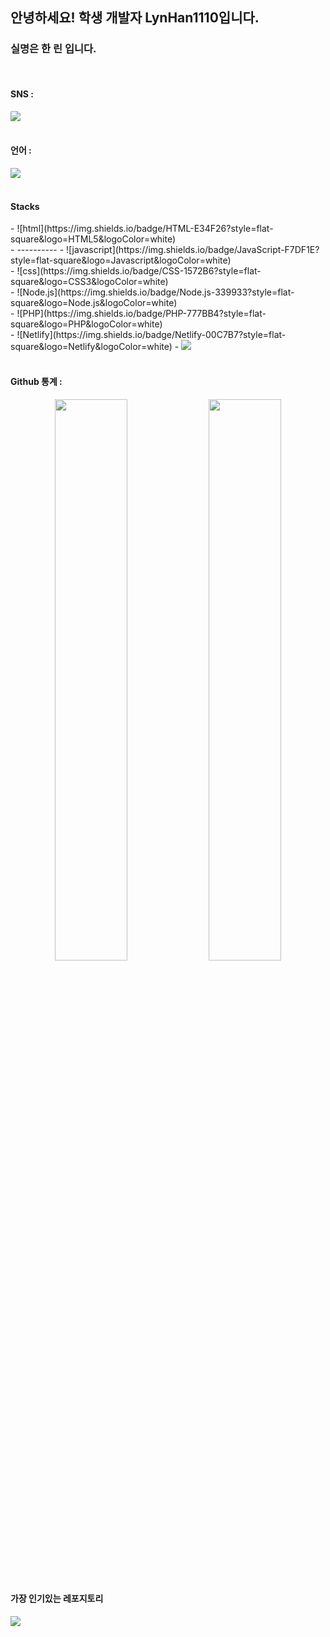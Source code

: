 <h2>안녕하세요! 학생 개발자 LynHan1110입니다.</h2>
<h3>  실명은 한 린 입니다.</h3>

  <br />
   <h4>SNS :</h4> 
  <img src="https://discord.c99.nl/widget/theme-1/1000315891898138634.png" style="border-radius: 10%;" />
<br /><br />
<h4>언어 : </h4>
<img src="https://github-readme-stats.vercel.app/api/top-langs/?username=LynHan1110" />
<br />
<br />
<h4>Stacks</h4>
- ![html](https://img.shields.io/badge/HTML-E34F26?style=flat-square&logo=HTML5&logoColor=white)<br />
- ----------
- ![javascript](https://img.shields.io/badge/JavaScript-F7DF1E?style=flat-square&logo=Javascript&logoColor=white)  <br />
- ![css](https://img.shields.io/badge/CSS-1572B6?style=flat-square&logo=CSS3&logoColor=white)<br />
- ![Node.js](https://img.shields.io/badge/Node.js-339933?style=flat-square&logo=Node.js&logoColor=white)<br />
- ![PHP](https://img.shields.io/badge/PHP-777BB4?style=flat-square&logo=PHP&logoColor=white)<br />
- ![Netlify](https://img.shields.io/badge/Netlify-00C7B7?style=flat-square&logo=Netlify&logoColor=white)
- <img src="https://img.shields.io/badge/-%ED%95%9C%EA%B5%AD%EB%A7%90-blue"/>
<br />
<br />
<h4>Github 통계 : </h4>
<p align="center">
<img src="https://github-readme-stats.vercel.app/api?username=LynHan1110&theme=gotham&show_icons=true&count_private=true&hide_border=true"  width="48%"/>
<img src="https://github-readme-streak-stats.herokuapp.com?user=LynHan1110&theme=gotham&hide_border=true&date_format=M%20j%5B%2C%20Y%5D"  width="48%"/>
<br /><br />
  <h4>가장 인기있는 레포지토리</h4>
<img src="https://github-readme-stats.vercel.app/api/pin/?username=LynHan1110&repo=BibleProject" />
</p>
<br />
<br />

